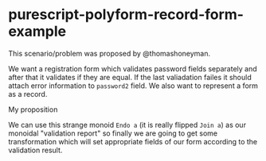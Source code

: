 # purescript-polyform-record-form-example

This scenario/problem was proposed by @thomashoneyman.

We want a registration form which validates password fields separately and after that it validates if they are equal. If the last valiadation failes it should attach error information to `password2` field.
We also want to represent a form as a record.


My proposition

We can use this strange monoid `Endo a` (it is really flipped `Join a`) as our monoidal "validation report" so finally we are going to get some transformation which will set appropriate fields of our form according to the validation result.

